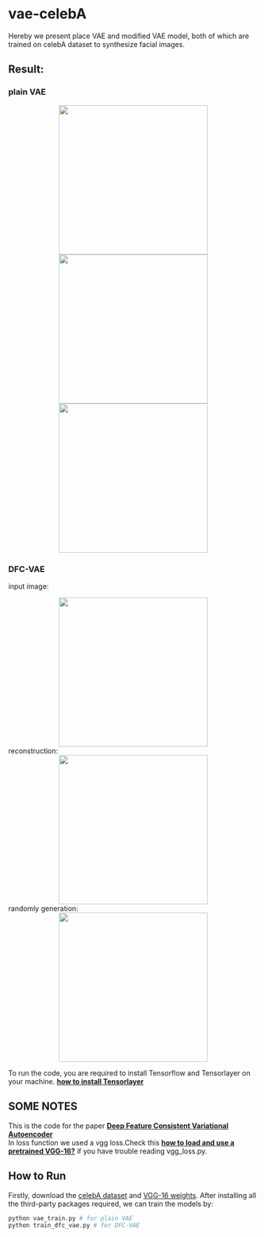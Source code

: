 # vae-celebA
Hereby we present place VAE and modified VAE model, both of which are trained on celebA dataset to synthesize facial images.
## Result:
### plain VAE
<div align="center">
    <img src="https://github.com/yzwxx/vae-celebA/blob/master/vae_input.png" width="300"/>  
</div>

<div align="center">
    <img src="https://github.com/yzwxx/vae-celebA/blob/master/vae_recon.png" width="300"/>  
</div>  

<div align="center">
    <img src="https://github.com/yzwxx/vae-celebA/blob/master/vae_random.png" width="300"/>  
</div>  

### DFC-VAE
input image:  
<div align="center">
    <img src="https://github.com/yzwxx/vae-celebA/blob/master/input.png" width="300"/>  
</div>  
reconstruction:  
<div align="center">
    <img src="https://github.com/yzwxx/vae-celebA/blob/master/train_49_2914.png" width="300"/>  
</div>  
randomly generation:  
<div align="center">
    <img src="https://github.com/yzwxx/vae-celebA/blob/master/train_49_2914_random.png" width="300"/>  
</div>  

To run the code, you are required to install Tensorflow and Tensorlayer on your machine. **[how to install Tensorlayer](https://github.com/zsdonghao/tensorlayer)**  

## SOME NOTES
This is the code for the paper **[Deep Feature Consistent Variational Autoencoder](https://houxianxu.github.io/assets/project/dfcvae)**  
In loss function we used a vgg loss.Check this **[how to load and use a pretrained VGG-16?](https://github.com/zsdonghao/tensorlayer/blob/master/example/tutorial_vgg16.py)** if you have trouble reading vgg_loss.py.  

## How to Run
Firstly, download the [celebA dataset](http://mmlab.ie.cuhk.edu.hk/projects/CelebA.html) and [VGG-16 weights](http://www.cs.toronto.edu/%7Efrossard/post/vgg16/).
After installing all the third-party packages required, we can train the models by:  
```python
python vae_train.py # for plain VAE
python train_dfc_vae.py # for DFC-VAE
```
